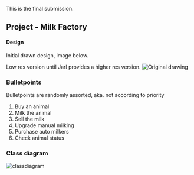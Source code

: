 This is the final submission.

## Project - Milk Factory
#### Design
Initial drawn design, image below.

Low res version until Jarl provides a higher res version.
![Original drawing](https://i.imgur.com/vxlw85Y.png)

### Bulletpoints
Bulletpoints are randomly assorted, aka. not according to priority

1. Buy an animal
2. Milk the animal
3. Sell the milk
4. Upgrade manual milking
5. Purchase auto milkers
6. Check animal status

### Class diagram

![classdiagram](https://i.imgur.com/epeLRcO.png)